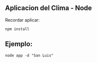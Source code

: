 ## Aplicacion del Clima - Node

Recordar aplicar:

```
npm install
```

## Ejemplo:

```
node app -d "San Luis"
```